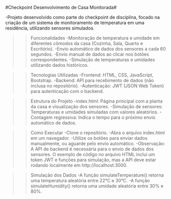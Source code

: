 

#Checkpoint Desenvolvimento de Casa Monitorada#

-Projeto desenvolvido como parte do checkpoint de disciplina, focado na criação de um sistema de monitoramento de temperatura em uma residência, utilizando sensores simulados.

>>Funcionalidades
-Monitoração de temperatura e umidade em diferentes cômodos da casa (Cozinha, Sala, Quarto e Escritório).
-Envio automático de dados dos sensores a cada 60 segundos.
-Envio manual de dados ao clicar nos botões correspondentes.
-Simulação de temperaturas e umidades utilizando dados históricos.

>>Tecnologias Utilizadas
-Frontend: HTML, CSS, JavaScript, Bootstrap.
-Backend: API para recebimento de dados (não inclusa no repositório).
-Autenticação: JWT (JSON Web Token) para autenticação com o backend.

>>Estrutura do Projeto
-index.html: Página principal com a planta da casa e visualização dos sensores.
-Simulação de sensores: Temperaturas e umidades simuladas com valores aleatórios.
-Contagem regressiva: Indica o tempo para o próximo envio automático de dados.

>>Como Executar
-Clone o repositório.
-Abra o arquivo index.html em um navegador.
-Utilize os botões para enviar dados manualmente, ou aguarde pelo envio automático.
-Observação: A API de backend é necessária para o envio de dados dos sensores. O exemplo de código no arquivo HTML inclui um token JWT e funções para simulação, mas a API deve estar rodando localmente em http://localhost:3000.

>>Simulação dos Dados
-A função simulateTemperature() retorna uma temperatura aleatória entre 22°C e 30°C.
-A função simulateHumidity() retorna uma umidade aleatória entre 30% e 80%.